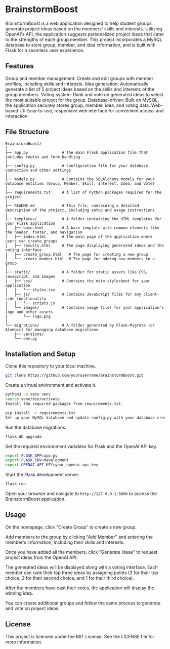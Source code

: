 # BrainstormBoost
BrainstormBoost is a web application designed to help student groups generate project ideas based on the members' skills and interests. Utilizing OpenAI's API, the application suggests personalized project ideas that cater to the strengths of each group member. This project incorporates a MySQL database to store group, member, and idea information, and is built with Flask for a seamless user experience.

## Features
Group and member management: Create and edit groups with member profiles, including skills and interests.
Idea generation: Automatically generate a list of 5 project ideas based on the skills and interests of the group members.
Voting system: Rank and vote on generated ideas to select the most suitable project for the group.
Database-driven: Built on MySQL, the application securely stores group, member, idea, and voting data.
Web-based UI: Easy-to-use, responsive web interface for convenient access and interaction.

## File Structure
```
BrainstormBoost/
│
├── app.py               # The main Flask application file that includes routes and form handling
│
├── config.py            # Configuration file for your database connection and other settings
│
├── models.py            # Contains the SQLAlchemy models for your database entities (Group, Member, Skill, Interest, Idea, and Vote)
│
├── requirements.txt     # A list of Python packages required for the project
│
├── README.md            # This file, containing a detailed description of the project, including setup and usage instructions
│
├── templates/           # A folder containing the HTML templates for your Flask application
│   ├── base.html        # A base template with common elements like the header, footer, and navigation
│   ├── index.html       # The main page of the application where users can create groups
│   ├── results.html     # The page displaying generated ideas and the voting interface
│   ├── create_group.html   # The page for creating a new group
│   └── create_member.html  # The page for adding new members to a group
│
├── static/              # A folder for static assets like CSS, JavaScript, and images
│   ├── css/             # Contains the main stylesheet for your application
│   │   └── styles.css
│   ├── js/              # Contains JavaScript files for any client-side functionality
│   │   └── scripts.js
│   └── images/          # Contains image files for your application's logo and other assets
│       └── logo.png
│
└── migrations/          # A folder generated by Flask-Migrate (or Alembic) for managing database migrations
    ├── versions/
    └── env.py
```

## Installation and Setup
Clone this repository to your local machine.

```bash
git clone https://github.com/yourusername/BrainstormBoost.git
```
Create a virtual environment and activate it.
```bash
python3 -m venv venv
source venv/bin/activate
Install the required packages from requirements.txt.
```

```bash
pip install -r requirements.txt
Set up your MySQL database and update config.py with your database credentials.
```

Run the database migrations.
```bash
flask db upgrade
```

Set the required environment variables for Flask and the OpenAI API key.
```bash
export FLASK_APP=app.py
export FLASK_ENV=development
export OPENAI_API_KEY=your_openai_api_key
```

Start the Flask development server.
```bash
flask run
```

Open your browser and navigate to `http://127.0.0.1:5000` to access the BrainstormBoost application.

## Usage
On the homepage, click "Create Group" to create a new group.

Add members to the group by clicking "Add Member" and entering the member's information, including their skills and interests.

Once you have added all the members, click "Generate Ideas" to request project ideas from the OpenAI API.

The generated ideas will be displayed along with a voting interface. Each member can rank their top three ideas by assigning points (3 for their top choice, 2 for their second choice, and 1 for their third choice).

After the members have cast their votes, the application will display the winning idea.

You can create additional groups and follow the same process to generate and vote on project ideas.

## License
This project is licensed under the MIT License. See the LICENSE file for more information.
